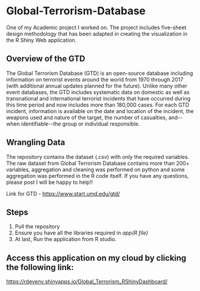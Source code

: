 # Global-Terrorism-Database

One of my Academic project I worked on. The project includes five-sheet design methodology that has been adapted in creating the visualization in the R Shiny Web application.

## Overview of the GTD
The Global Terrorism Database (GTD) is an open-source database including information on terrorist events around the world from 1970 through 2017 (with additional annual updates planned for the future). Unlike many other event databases, the GTD includes systematic data on domestic as well as transnational and international terrorist incidents that have occurred during this time period and now includes more than 180,000 cases. For each GTD incident, information is available on the date and location of the incident, the weapons used and nature of the target, the number of casualties, and--when identifiable--the group or individual responsible.

## Wrangling Data
The repository contains the dataset (*.csv*) with only the required variables. The raw dataset from Global Terrorism Database contains
more than 200+ variables, aggregation and cleaning was performed on python and some aggregation was performed in the R code itself. If you have any questions, please post I will be happy to help!!

Link for GTD - https://www.start.umd.edu/gtd/


## Steps
1. Pull the repository
2. Ensure you have all the libraries required in *app(R file)* 
3. At last, Run the application from R studio.


## Access this application on my cloud by clicking the following link:
https://rdevenv.shinyapps.io/Global_Terrorism_RShinyDashboard/
